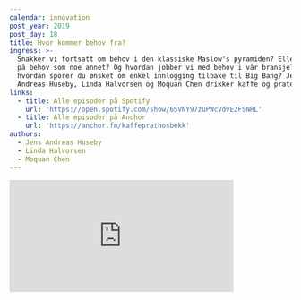 ```yaml
---
calendar: innovation
post_year: 2019
post_day: 18
title: Hvor kommer behov fra?
ingress: >-
  Snakker vi fortsatt om behov i den klassiske Maslow's pyramiden? Eller ser man
  på behov som noe annet? Og hvordan jobber vi med behov i vår bransje? Altså,
  hvordan sporer du ønsket om enkel innlogging tilbake til Big Bang? Jens
  Andreas Huseby, Linda Halvorsen og Moquan Chen drikker kaffe og prater.
links:
  - title: Alle episoder på Spotify
    url: 'https://open.spotify.com/show/6SVNY97zuPWcVdvE2FSNRL'
  - title: Alle episoder på Anchor
    url: 'https://anchor.fm/kaffeprathosbekk'
authors:
  - Jens Andreas Huseby
  - Linda Halvorsen
  - Moquan Chen
---
```


<iframe src="https://anchor.fm/kaffeprathosbekk/embed/episodes/--e94b1h" height="200px" width="400px" frameborder="0" scrolling="no"></iframe>
